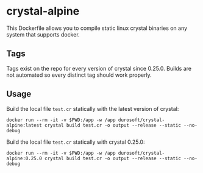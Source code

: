 # crystal-alpine

This Dockerfile allows you to compile static linux crystal binaries on any system that supports docker.

## Tags

Tags exist on the repo for every version of crystal since 0.25.0. Builds are not automated so every
distinct tag should work properly.

## Usage

Build the local file `test.cr` statically with the latest version of crystal:

```
docker run --rm -it -v $PWD:/app -w /app durosoft/crystal-alpine:latest crystal build test.cr -o output --release --static --no-debug
```

Build the local file `test.cr` statically with crystal 0.25.0:

```
docker run --rm -it -v $PWD:/app -w /app durosoft/crystal-alpine:0.25.0 crystal build test.cr -o output --release --static --no-debug
```

